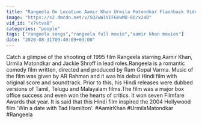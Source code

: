 ```yaml
---
title: "Rangeela On Location Aamir Khan Urmila Matondkar Flashback Video"
image: "https://s2.dmcdn.net/v/SQZwW1VIFGVwMU-0O/x240"
vid_id: "x7vtva8"
categories: "people"
tags: ["rangeela songs","rangeela full movie","aamir khan movies"]
date: "2020-08-31T09:40:09+03:00"
---
```

Catch a glimpse of the shooting of 1995 film Rangeela starring Aamir Khan, Urmila Matondkar and Jackie Shroff in lead roles.Rangeela is a romantic comedy film written, directed and produced by Ram Gopal Varma. Music of the film was given by AR Rahman and it was his debut Hindi film with original score and soundtrack. Prior to this, his Hindi releases were dubbed versions of Tamil, Telugu and Malayalam films.The film was a major box office success and even won the hearts of critics. It won seven Filmfare Awards that year. It is said that this Hindi film inspired the 2004 Hollywood film 'Win a date with Tad Hamilton'.  #AamirKhan #UrmilaMatondkar #Rangeela
